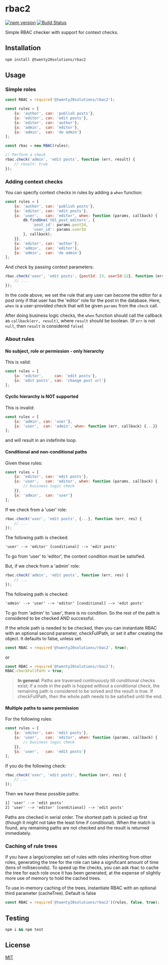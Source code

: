 # rbac2
[![npm version](https://badge.fury.io/js/@twenty20solutions%2Frbac2.svg)](https://badge.fury.io/js/@twenty20solutions%2Frbac2) [![Build Status](https://github.com/twenty20solutions/rbac2/actions/workflows/build.yml/badge.svg?branch=master)](https://github.com/twenty20solutions/rbac2/actions/workflows/build.yml)

Simple RBAC checker with support for context checks.

## Installation

```bash
npm install @twenty20solutions/rbac2
```

## Usage
### Simple roles
```js
const RBAC = require('@twenty20solutions/rbac2');

const rules = [
    {a: 'author', can: 'publish posts'},
    {a: 'editor', can: 'edit posts'},
    {a: 'editor', can: 'author'},
    {a: 'admin',  can: 'editor'},
    {a: 'admin',  can: 'do admin'}
];

const rbac = new RBAC(rules);

// Perform a check
rbac.check('admin', 'edit posts', function (err, result) {
    // result: true
});
```

### Adding context checks
You can specify context checks in rules by adding a `when` function:
```js
const rules = [
    {a: 'author', can: 'publish posts'},
    {a: 'editor', can: 'edit posts'},
    {a: 'user',   can: 'editor', when: function (params, callback) {
        db.findOne('tbl_post_editors', {
            'post_id': params.postId,
            'user_id': params.userId
        }, callback);
    }},
    {a: 'editor', can: 'author'},
    {a: 'admin',  can: 'editor'},
    {a: 'admin',  can: 'do admin'}
];
```
And check by passing context parameters:
```js
rbac.check('user', 'edit posts', {postId: 23, userId:12}, function (err, result) {
    // ...
});
```

In the code above, we set the rule that any user can become the editor
for a post only if that user has the 'editor' role for the post in the database.
Here, `when` is a user-provided check that will be given `params` from the `check` call.

After doing business logic checks, the `when` function should call the callback
as `callback(err, result)`, where `result` should be boolean. (If `err` is not
`null`, then `result` is considered `false`)

### About rules
#### No subject, role or permission - only hierarchy
This is valid:
```js
const rules = [
    {a: 'editor',     can: 'edit posts'},
    {a: 'edit posts', can: 'change post url'}
];
```

#### Cyclic hierarchy is NOT supported
This is invalid:
```js
const rules = [
    {a: 'admin', can: 'user'},
    {a: 'user',  can: 'admin', when: function (err, callback) {...}}
];
```

and will result in an indefinite loop.

#### Conditional and non-conditional paths
Given these rules:
```js
const rules = [
    {a: 'editor', can: 'edit posts'},
    {a: 'user',   can: 'editor', when: function (params, callback) {
        // business logic check
    }},
    {a: 'admin',  can: 'user'}
];
```

If we check from a 'user' role:
```js
rbac.check('user', 'edit posts', {...}, function (err, res) {
    // ...
});
```

The following path is checked:
```txt
'user' --> 'editor' [conditional] --> 'edit posts'
```

To go from 'user' to 'editor', the context condition must be satisfied.

But, if we check from a 'admin' role:
```js
rbac.check('admin', 'edit posts', function (err, res) {
    // ...
});
```

The following path is checked:
```txt
'admin' --> 'user' --> 'editor' [conditional] --> 'edit posts'
```

To go from 'admin' to 'user', there is no condition. So the rest of the path is
considered to be checked AND successful.

If the whole path is needed to be checked, then you can instantiate RBAC with an optional second parameter, checkFullPath, or set it after creating the object. It defaults to false, unless set.

```js
const RBAC = require('@twenty20solutions/rbac2', true);
```
or
```js
const RBAC = require('@twenty20solutions/rbac2');
RBAC.checkFullPath = true;
```

> **In general**: Paths are traversed continuously till conditional checks exist;
> if a node in the path is hopped without a conditional check, the remaining path
> is considered to be solved and the result is true.
> If checkFullPath, then the whole path needs to be satisfied until the end.

#### Multiple paths to same permission
For the following rules:
```js
const rules = [
    {a: 'editor', can: 'edit posts'},
    {a: 'user',   can: 'editor', when: function (params, callback) {
        // business logic check
    }},
    {a: 'user',   can: 'edit posts'}
];
```
If you do the following check:
```js
rbac.check('user', 'edit posts', function (err, res) {
    // ...
});
```
Then we have these possible paths:
```txt
1] 'user' --> 'edit posts'
2] 'user' --> 'editor' [conditional] --> 'edit posts'
```
Paths are checked in serial order. The shortest path is picked up first (though it might not take the least time if conditional). When the match is
found, any remaining paths are not checked and the result is returned
immediately.

### Caching of rule trees
If you have a large/complex set of rules with roles inheriting from other roles, generating the tree for the role can take a significant amount of time (tens of milliseconds). To speed up the checks, you can ask rbac to cache the tree for each role once it has been generated, at the expense of slightly more use of memory to hold the cached trees.

To use in-memory caching of the trees, instantiate RBAC with an optional third parameter (cacheTree). Default is false

```js
const RBAC = require('@twenty20solutions/rbac2')(rules, false, true);
```

## Testing
```bash
npm i && npm test
```

## License
[MIT](LICENSE)
